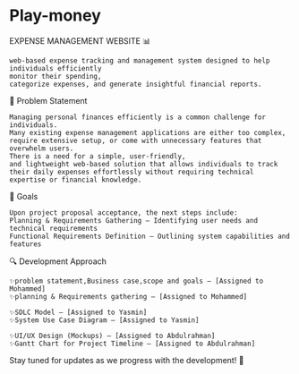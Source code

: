 # Play-money

EXPENSE MANAGEMENT WEBSITE 📊

    web-based expense tracking and management system designed to help individuals efficiently 
    monitor their spending, 
    categorize expenses, and generate insightful financial reports.

📌 Problem Statement

    Managing personal finances efficiently is a common challenge for individuals. 
    Many existing expense management applications are either too complex, 
    require extensive setup, or come with unnecessary features that overwhelm users.
    There is a need for a simple, user-friendly, 
    and lightweight web-based solution that allows individuals to track 
    their daily expenses effortlessly without requiring technical expertise or financial knowledge.


🎯 Goals

    Upon project proposal acceptance, the next steps include:
    Planning & Requirements Gathering – Identifying user needs and technical requirements
    Functional Requirements Definition – Outlining system capabilities and features


🔍 Development Approach

    ✨problem statement,Business case,scope and goals – [Assigned to Mohammed]
    ✨planning & Requirements gathering – [Assigned to Mohammed]
    
    ✨SDLC Model – [Assigned to Yasmin]
    ✨System Use Case Diagram – [Assigned to Yasmin]
    
    ✨UI/UX Design (Mockups) – [Assigned to Abdulrahman]
    ✨Gantt Chart for Project Timeline – [Assigned to Abdulrahman]


Stay tuned for updates as we progress with the development! 🚀

